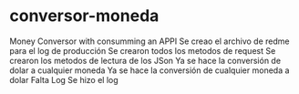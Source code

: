 # conversor-moneda
Money Conversor with consumming an APPI 
Se creao el archivo de redme para el log de producción
Se crearon todos los metodos de request
Se crearon los metodos de lectura de los JSon
Ya se hace la conversión de dolar a cualquier moneda 
Ya se hace la conversión de cualquier moneda a dolar
Falta Log 
Se hizo el log 
